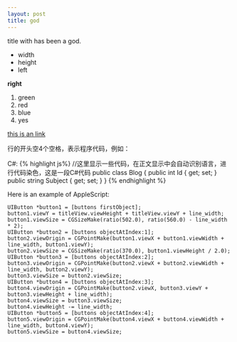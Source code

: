 ```yaml
---
layout: post
title: god
---
```

title with has been a god.

* width
* height
* left

**right**

1. green
2. red
3. blue
4. yes

[this is an link](http://www.baidu.com)

行的开头空4个空格，表示程序代码，例如：

C#:
{% highlight js%}
    //这里显示一些代码，在正文显示中会自动识别语言，进行代码染色，这是一段C#代码
public class Blog
{
public int Id { get; set; }
public string Subject { get; set; }
}
{% endhighlight %}

Here is an example of AppleScript:

	UIButton *button1 = [buttons firstObject];
    button1.viewY = titleView.viewHeight + titleView.viewY + line_width;
    button1.viewSize = CGSizeMake(ratio(502.0), ratio(560.0) - line_width * 2);
    UIButton *button2 = [buttons objectAtIndex:1];
    button2.viewOrigin = CGPointMake(button1.viewX + button1.viewWidth + line_width, button1.viewY);
    button2.viewSize = CGSizeMake(ratio(370.0), button1.viewHeight / 2.0);
    UIButton *button3 = [buttons objectAtIndex:2];
    button3.viewOrigin = CGPointMake(button2.viewX + button2.viewWidth + line_width, button2.viewY);
    button3.viewSize = button2.viewSize;
    UIButton *button4 = [buttons objectAtIndex:3];
    button4.viewOrigin = CGPointMake(button2.viewX, button3.viewY + button3.viewHeight + line_width);
    button4.viewSize = button3.viewSize;
    button4.viewHeight -= line_width;
    UIButton *button5 = [buttons objectAtIndex:4];
    button5.viewOrigin = CGPointMake(button4.viewX + button4.viewWidth + line_width, button4.viewY);
    button5.viewSize = button4.viewSize;